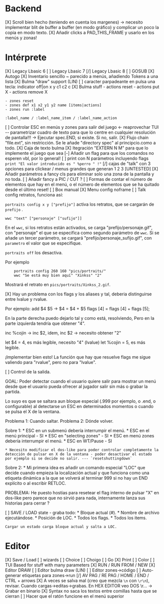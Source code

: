 # Backend

[X] Scroll bien hecho (teniendo en cuenta los margenes) -> necesito implementar blit de buffer a buffer (en modo gráfico) y complicar un poco la copia en modo texto.
[X] Añadir clicks a PAD_THIS_FRAME y usarlo en los menús y zonas!

# Intérprete

[X] Legacy Lbasic 6
[ ] Legacy Lbasic 7
[/] Legacy Lbasic 8
[ ] GOSUB
[X] Autogo
[X] Inventario sencillo ~ parecido a menús, añadiendo Tokens a una lista
[X] Bulma "draw" support (LIN)
[ ] caracter parpadeante en pulsa una tecla: indicator off|on x y c1 c2 c
[X] Bulma stuff
	- actions reset
	- actions put X
	- actions remove X

	- zones reset
	- zones def x1 x2 y1 y2 name [items|actions]
	- zones run :label

	:label_name / :label_name_item / :label_name_action

[ ] Controlar ESC en menús y zones para salir del juego <- reaprovechar TUI -- parametrizar cuadro de texto para que lo centre en cualquier resolución de pantalla!!! -> Ejecutar spec.END, si existe. Si no, salir.
[X] Flujo chain "file.ext", sin restricción. Se le añade "directory spec" al principcio.como a todo.
[X] Caja de texto bulma
[X] Itegración "EXTERN N M" para que lo implemente el juego que sea
[-] Añadir un flag para que los comandos no esperen vbl, por lo general!
[ ] print con N parámetros incluyendo flags `print "El valor introducido es " %perro " !"`
[/] cajas de "talk" con 3 opciones para clickear / menus grandes  que generan 1 2 3 [UNTESTED]
[X] Añadir parámetros a fancy cls para eliminar solo una zona de la pantalla y no toda.
[ ] Añadir fancy a PIC / CUT ?
[ ] Formas de contar el número de elementos que hay en el menú, o el número de elementos que se ha quitado desde el último reset!
[ ] Box manual
[X] Menu config noframe
[ ] Talk config retratos, funciona así:

`portraits config x y ["prefijo"]` activa los retratos, que se cargarán de `prefijo` .

`wwc "text" ["personaje" ["sufijo"]]`

En el `wwc`, si los retratos están activados, se carga "prefijo/personaje.gif", con "personaje" el que se especifica como segundo parámetro de `wwc`. Si se añade un tercer parámetro, se cargará "prefijo/personaje_sufijo.gif", con `parametro` el valor que se especifique. 

`portraits off` los desactiva.

Por ejemplo

```
	portraits config 260 160 "pics/portraits/"
	wwc "Se está muy bien aquí" "Xinkss" "2"
```

Mostrará el retrato en `pics/portraits/Xinkss_2.gif`.

[X] Hay un problema con los flags y los aliases y tal, deberia distinguirse entre lvalue y rvalue.

Por ejemplo:
add $4 $5 -> 
$4 = $4 + $5
flags [4] = flags [4] + flags [5];

En la parte derecha puedo dejarlo tal y como está, resolviendo,
Pero en la parte izquierda tendría que obtener "4".

inc %cojin -> inc $2, idem,
inc $2 -> necesito obtener "2"

let $4 = 4, es más legible, necesito "4" (lvalue)
let %cojin = 5, es más legible.

¡Implementar bien esto!
La función que hay que resuelve flags me sigue valiendo para "rvalue", pero no para "lvalue".

[ ] Control de la salida.

GOAL: Poder detectar cuando el usuario quiere salir para mostrar un menú desde que el usuario pueda ofrecer al jugador salir sin más o grabar la partida.

Lo suyo es que se saltara aun bloque especial (.999 por ejemplo, o .end, o configurable) al detectarse un ESC en determinados momentos o cuando se pulsa el X de la ventana.

Problema 1: Cuando saltar.
Problema 2: Dónde volver.

Sobre 1:
	* ESC en un submenú debería interrumpir el menú.
	* ESC en el menú principal - SI
	* ESC en "selecting zones" - SI
	* ESC en menú zones debería interrumpir el menú.
	* ESC en WT/Pause - SI

	* Necesito modificar el dos-like para poder controlar completamente la detección de pulsar en X de la ventana - poder desactivar el estado por ejemplo si se decide no salir. --- `resetshuttingdown`

Sobre 2:
	* Mi primera idea es añadir un comando especial "LOC" que decide cuando empieza la localización actual y que funciona como una etiqueta dinámica a la que se volverá al terminar 999 si no hay un END explícito o al escribir RETLOC.

PROBLEMA: He puesto hostias para resetear el flag interno de pulsar "X" en dos-like pero parece que no sirvió para nada, internamente lanza sus historias para cerrar ?

[ ] SAVE / LOAD state - graba todo: 
	* Bloque actual (#).
	* Nombre de archivo ejecutándose.
	* Posición de LOC.
	* Todos los flags.
	* Todos los items.

	Cargar un estado carga bloque actual y salta a LOC.
# Editor

[X] Save / Load
[ ] wizards
	[ ] Choice 
	[ ] Choigo 
	[ ] Go 
	[X] Print 
	[ ] Color 
	[ ] TUI Based for stuff with many parameters
[X] RUN / RUN FROM / NEW
[X] Editor DRAW
[ ] Editor bulma draw (LIN)
[ ] Editor zones->código
[ ] Auto-generar etiquetas para zones->run
[/] AV PAG / RE PAG / HOME / END / CTRL + arrows
[X] A veces se salva mal (creo que mezcla `\n` con `\r\n`), revisar. Cuando cargas->editas->grabas. En HEX EDITOR veo DOS \r... -> Grabar en binario
[X] Syntax no saca los textos entre comillas hasta que se cierran
[ ] Hacer que el ratón funcione en el menú superior
